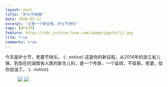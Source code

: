 ```yaml
---
layout: post
title: "护士节授帽"
date: 2020-05-12
excerpt: "又是一个新征程，护士节快乐"
tags: [护士节]
feature: https://cdn.justice-love.com/image/jpg/bjfj1.jpg
life: true
comments: true
---
```

今天是护士节，老婆节快乐。
{: .notice}
这是你的新征程，从2014年的浙江省儿保，到现在的湖南省人医的新生儿科，是一个传承，一个延续，不容易，老婆，给你加油了。
{: .notice}
<figure>
    <img src="{{ site.staticUrl }}/image/jpeg/hushijieshoumao0.jpeg" />
    <img src="{{ site.staticUrl }}/image/jpeg/hushijieshoumao1.jpeg" />
</figure>
